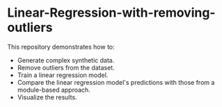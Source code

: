 # Linear-Regression-with-removing-outliers
This repository demonstrates how to:

- Generate complex synthetic data.  
- Remove outliers from the dataset.  
- Train a linear regression model.  
- Compare the linear regression model's predictions with those from a module-based approach.  
- Visualize the results.
